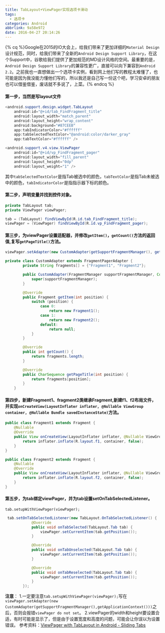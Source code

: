 ```yaml
---
title: TabLayout+ViewPager实现选项卡滑动
tags:
  - 选项卡
categories: Android
abbrlink: 9a58e972
date: 2016-04-27 20:14:26
---
```


{% cq %}Google在2015的IO大会上，给我们带来了更加详细的`Material Design`设计规范，同时，给我们带来了全新的`Android Design Support Library`，在这个Support中，谷歌给我们提供了更加规范的MD设计风格的空间。最重要的是，`Android Design Support Library`的兼容性更广，直接可以向下兼容到`Android 2.2`。之前我也一直想做出一个选项卡实例，看到网上他们写的教程太难懂了，也可能是因为我没能力懂他们写的，所以我还是自己写一份这个吧，学习安卓的朋友也可以借鉴借鉴，废话就不多说了，上菜。{% endcq %}

<!--more-->
#### 第一步，当然是写layout文件
```java
<android.support.design.widget.TabLayout
    android:id="@+id/tab_FindFragment_title"
    android:layout_width="match_parent"
    android:layout_height="wrap_content"
    android:background="#87CEEB"
    app:tabIndicatorColor="#ffffff"
    app:tabSelectedTextColor="@android:color/darker_gray"
    app:tabTextColor="#ffffff" />

<android.support.v4.view.ViewPager
    android:id="@+id/vp_FindFragment_pager"
   	android:layout_width="fill_parent"
    android:layout_height="0dp"
    android:layout_weight="1" />
```
其中`tabSelectedTextColor`是指Tab被选中的颜色，`tabTextColor`是指Tab未被选中的颜色，`tabIndicatorColor`是指指示器下标的颜色。
#### 第二步，声明变量并找到控件对象。
```java
private TabLayout tab;
private ViewPager viewPager;
```
```java
tab = (TabLayout) findViewById(R.id.tab_FindFragment_title);
viewPager = (ViewPager) findViewById(R.id.vp_FindFragment_pager);
```
#### 第三步，为viewPager设置适配器，并修改`getItem()`，`getCount()`方法的返回值,复写`getPageTitle()`方法。
```java
viewPager.setAdapter(new CustomAdapter(getSupportFragmentManager(), getApplicationContext()));
```
```java
private class CustomAdapter extends FragmentPagerAdapter {
        private String fragments[] = {"Fragment1", "Fragment2"};

        public CustomAdapter(FragmentManager supportFragmentManager, Context applicationContext) {
            super(supportFragmentManager);
        }

        @Override
        public Fragment getItem(int position) {
            switch (position) {
                case 0:
                    return new Fragment1();
                case 1:
                    return new Fragment2();
                default:
                    return null;
            }
        }

        @Override
        public int getCount() {
            return fragments.length;
        }

        @Override
        public CharSequence getPageTitle(int position) {
            return fragments[position];
        }
    }
```
#### 第四步，新建Fragment1、fragment2类继承Fragment,新建f1、f2布局文件，并实现`onCreateView(LayoutInflater inflater, @Nullable ViewGroup container, @Nullable Bundle savedInstanceState)`方法。
```java
public class Fragment1 extends Fragment {
    @Nullable
    @Override
    public View onCreateView(LayoutInflater inflater, @Nullable ViewGroup container, @Nullable Bundle savedInstanceState) {
        return inflater.inflate(R.layout.f1, container, false);
    }
}
```
```java
public class Fragment2 extends Fragment {
    @Nullable
    @Override
    public View onCreateView(LayoutInflater inflater, @Nullable ViewGroup container, @Nullable Bundle savedInstanceState) {
        return inflater.inflate(R.layout.f2, container, false);
    }
}
```
#### 第五步，为tab绑定viewPager，并为tab设置setOnTabSelectedListener。
```
tab.setupWithViewPager(viewPager);
```
```java
 tab.setOnTabSelectedListener(new TabLayout.OnTabSelectedListener() {
            @Override
            public void onTabSelected(TabLayout.Tab tab) {
                viewPager.setCurrentItem(tab.getPosition());
            }

            @Override
            public void onTabUnselected(TabLayout.Tab tab) {
                viewPager.setCurrentItem(tab.getPosition());
            }

            @Override
            public void onTabReselected(TabLayout.Tab tab) {
                viewPager.setCurrentItem(tab.getPosition());
            }
        });
```
**注意**：
1.一定要注意`tab.setupWithViewPager(viewPager);`写在`viewPager.setAdapter(new CustomAdapter(getSupportFragmentManager(),getApplicationContext()))`之后，否则会报错`viewPager do not set`。
2.viewPager的width和height要设置合适，有时可能是显示了，但是由于设置宽度和高度的问题，可能会让你误以为设置错误。
参考资料：[ViewPager with TabLayout in Android - Sliding Tabs](https://www.youtube.com/watch?v=-a2jJ92bmzw)